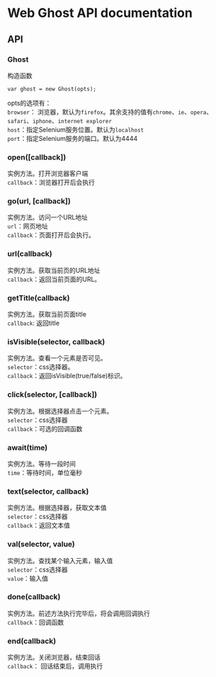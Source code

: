 # Web Ghost API documentation

## API
### Ghost
构造函数  
```
var ghost = new Ghost(opts);
```
opts的选项有：  
`browser`： 浏览器，默认为`firefox`。其余支持的值有`chrome`、`ie`、`opera`、`safari`、`iphone`、`internet explorer`  
`host`：指定Selenium服务位置。默认为`localhost`  
`port`：指定Selenium服务的端口。默认为4444  

### open([callback])  
实例方法。打开浏览器客户端  
`callback`：浏览器打开后会执行  

### go(url, [callback])  
实例方法。访问一个URL地址  
`url`：网页地址  
`callback`：页面打开后会执行。  

### url(callback)  
实例方法。获取当前页的URL地址  
`callback`：返回当前页面的URL。  

### getTitle(callback)  
实例方法。获取当前页面title  
`callback`: 返回title  

### isVisible(selector, callback)  
实例方法。查看一个元素是否可见。  
`selector`：css选择器。  
`callback`：返回isVisible(true/false)标识。  

### click(selector, [callback])  
实例方法。根据选择器点击一个元素。  
`selector`：css选择器  
`callback`：可选的回调函数  

### await(time)  
实例方法。等待一段时间  
`time`：等待时间，单位毫秒  

### text(selector, callback)  
实例方法。根据选择器，获取文本值  
`selector`：css选择器  
`callback`：返回文本值  

### val(selector, value)  
实例方法。查找某个输入元素，输入值  
`selector`：css选择器  
`value`：输入值  

### done(callback)  
实例方法。前述方法执行完毕后，将会调用回调执行  
`callback`：回调函数  

### end(callback)  
实例方法。关闭浏览器，结束回话  
`callback`： 回话结束后，调用执行  
